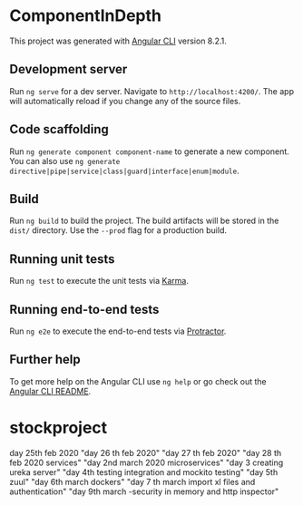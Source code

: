 # ComponentInDepth

This project was generated with [Angular CLI](https://github.com/angular/angular-cli) version 8.2.1.

## Development server

Run `ng serve` for a dev server. Navigate to `http://localhost:4200/`. The app will automatically reload if you change any of the source files.

## Code scaffolding

Run `ng generate component component-name` to generate a new component. You can also use `ng generate directive|pipe|service|class|guard|interface|enum|module`.

## Build

Run `ng build` to build the project. The build artifacts will be stored in the `dist/` directory. Use the `--prod` flag for a production build.

## Running unit tests

Run `ng test` to execute the unit tests via [Karma](https://karma-runner.github.io).

## Running end-to-end tests

Run `ng e2e` to execute the end-to-end tests via [Protractor](http://www.protractortest.org/).

## Further help

To get more help on the Angular CLI use `ng help` or go check out the [Angular CLI README](https://github.com/angular/angular-cli/blob/master/README.md).



# stockproject
day 25th feb 2020
"day 26 th feb 2020"
"day 27 th feb 2020"
"day 28 th feb 2020 services"
"day 2nd march 2020 microservices"
"day 3 creating ureka server"
"day 4th testing integration and mockito testing"
"day 5th zuul"
"day 6th march dockers"
"day 7 th march import xl files and authentication"
"day 9th march -security in memory and  http inspector"